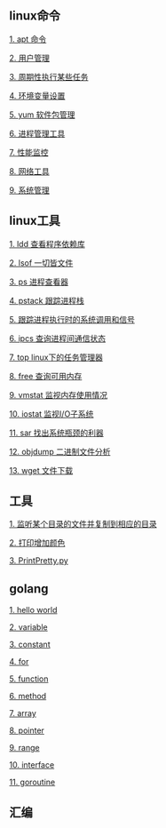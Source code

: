 
<h2>linux命令</h2>

<a href="linux/apt.md">1. apt 命令</a>

<a href="linux/user.md">2. 用户管理</a>

<a href="linux/crontab.md">3. 周期性执行某些任务</a>

<a href="linux/export.md">4. 环境变量设置</a>

<a href="linux/yum.md">5. yum 软件包管理</a>

<a href="linux/ps.md">6. 进程管理工具</a>

<a href="linux/performance.md">7. 性能监控</a>

<a href="linux/net.md">8. 网络工具</a>

<a href="linux/system.md">9. 系统管理</a>

<h2>linux工具</h2>

<a href="linux/ldd.md">1. ldd 查看程序依赖库</a>

<a href="linux/lsof.md">2. lsof 一切皆文件</a>

<a href="linux/ps2.md">3. ps 进程查看器</a>

<a href="linux/pstack.md">4. pstack 跟踪进程栈</a>

<a href="linux/strace.md">5. 跟踪进程执行时的系统调用和信号</a>

<a href="linux/ipcs.md">6. ipcs 查询进程间通信状态</a>

<a href="linux/top.md">7. top linux下的任务管理器</a>

<a href="linux/free.md">8. free 查询可用内存</a>

<a href="linux/vmstat.md">9. vmstat 监视内存使用情况</a>

<a href="linux/iostat.md">10. iostat 监视I/O子系统</a>

<a href="linux/sar.md">11. sar 找出系统瓶颈的利器</a>

<a href="linux/objdump.md">12. objdump 二进制文件分析</a>

<a href="linux/wget.md">13. wget 文件下载</a>





<h2>工具</h2>

<a href="tool/sync_client_lua.py">1. 监听某个目录的文件并复制到相应的目录</a>

<a href="tool/print_color.md">2. 打印增加颜色</a>

<a href="tool/PrintPretty.py">3. PrintPretty.py</a>


<h2>golang</h2>

<a href="golang/hello.go">1. hello world</a>

<a href="golang/variable.go">2. variable</a>

<a href="golang/constant.go">3. constant</a>

<a href="golang/for.go">4. for</a>

<a href="golang/function.go">5. function</a>

<a href="golang/method.go">6. method</a>

<a href="golang/array.go">7. array</a>

<a href="golang/pointer.go">8. pointer</a>

<a href="golang/range.go">9. range</a>

<a href="golang/interface.go">10. interface</a>

<a href="golang/goroutine.go">11. goroutine</a>

<h2>汇编</h2>

